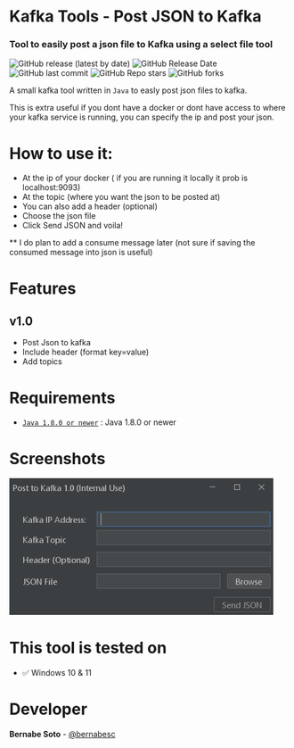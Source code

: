 # Kafka Tools - Post JSON to Kafka
### Tool to easily post a json file to Kafka using a select file tool
![GitHub release (latest by date)](https://img.shields.io/github/v/tag/bernabesc/KafkaTools)
![GitHub Release Date](https://img.shields.io/github/release-date/bernabesc/KafkaTools?logo=github)
![GitHub last commit](https://img.shields.io/github/last-commit/bernabesc/KafkaTools?logo=github)
![GitHub Repo stars](https://img.shields.io/github/stars/bernabesc/KafkaTools?=social)
![GitHub forks](https://img.shields.io/github/forks/bernabesc/KafkaTools?style=social)

A small kafka tool written in `Java` to easly post json files to kafka.

This is extra useful if you dont have a docker or dont have access to where your kafka service is running, you can specify the ip and post your json.

# How to use it:
* At the ip of your docker ( if you are running it locally it prob is localhost:9093)
* At the topic (where you want the json to be posted at)
* You can also add a header (optional)
* Choose the json file
* Click Send JSON and voila!


** I do plan to add a consume message later (not sure if saving the consumed message into json is useful)

# Features 
## v1.0

* Post Json to kafka
* Include header (format key=value)
* Add topics

# Requirements  
* [`Java 1.8.0 or newer`](https://www.java.com/download) : Java 1.8.0 or newer

# Screenshots
![Screenshot Page 1](docs/Screenshot-1.png)


# This tool is tested on
-  ✅ Windows 10 & 11


# Developer
**Bernabe Soto** - [@bernabesc](https://github.com/bernabesc/)
